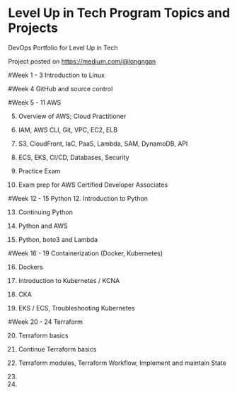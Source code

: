 # Level Up in Tech Program Topics and Projects
DevOps Portfolio for Level Up in Tech

Project posted on https://medium.com/@longngan

#Week 1 - 3 
Introduction to Linux


#Week 4 GitHub and source control


#Week 5 - 11 AWS

5. Overview of AWS; Cloud Practitioner

6. IAM, AWS CLI, Git, VPC, EC2, ELB

7. S3, CloudFront, IaC, PaaS, Lambda, SAM, DynamoDB, API

8. ECS, EKS, CI/CD, Databases, Security

9. Practice Exam

10. Exam prep for AWS Certified Developer Associates


#Week 12 - 15 Python
12. Introduction to Python

13. Continuing Python

14. Python and AWS

15. Python, boto3 and Lambda


#Week 16 - 19 Containerization (Docker, Kubernetes)

16. Dockers

17. Introduction to Kubernetes / KCNA

18. CKA

19. EKS / ECS, Troubleshooting Kubernetes


#Week 20 - 24 Terraform

20. Terraform basics 

21. Continue Terraform basics

22. Terraform modules, Terraform Workflow, Implement and maintain State

23.

24.

